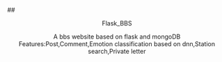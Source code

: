 ##<center> Flask_BBS</center >
<center> A bbs website based on flask and mongoDB</center>
<center>Features:Post,Comment,Emotion classification based on dnn,Station search,Private letter</center>
